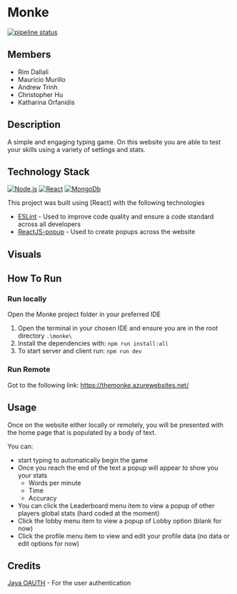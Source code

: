 # Monke

[![pipeline status](https://gitlab.com/dawson2223/620-w23/s02/team4/monke/badges/main/pipeline.svg)](https://gitlab.com/dawson2223/620-w23/s02/team4/monke/-/commits/staging)

## Members

- Rim Dallali
- Mauricio Murillo
- Andrew Trinh
- Christopher Hu
- Katharina Orfanidis

## Description
A simple and engaging typing game. On this website you are able to test your skills using a variety of settings and stats. 

## Technology Stack

[![Node.js](https://img.shields.io/badge/node.js-339933.svg?style=for-the-badge&logo=Node.js&logoColor=white)](https://nodejs.org/)
[![React](https://img.shields.io/badge/React-61DAFB.svg?style=for-the-badge&logo=React&logoColor=white)]()
[![MongoDb](https://img.shields.io/badge/mongodb-47A248.svg?style=for-the-badge&logo=MongoDB&logoColor=white)](https://img.shields.io/badge/mongodb-47A248.svg?style=for-the-badge&logo=MongoDB&logoColor=white)

This project was built using [React] with the following technologies

- [ESLint](https://eslint.org/) - Used to improve code quality and ensure a code standard across all developers
- [ReactJS-popup](https://react-popup.elazizi.com/) - Used to create popups across the website

## Visuals

## How To Run

### Run locally

Open the Monke project folder in your preferred IDE

1. Open the terminal in your chosen IDE and ensure you are in the root directory `.\monke\`
2. Install the dependencies with: `npm run install:all`
3. To start server and client run: `npm run dev`

### Run Remote

Got to the following link: https://themonke.azurewebsites.net/

## Usage

Once on the website either locally or remotely, you will be presented with the home page that is populated by a body of text.

You can:
- start typing to automatically begin the game
- Once you reach the end of the text a popup will appear to show you your stats
  - Words per minute
  - Time
  - Accuracy
- You can click the Leaderboard menu item to view a popup of other players global stats (hard coded at the moment)
- Click the lobby menu item to view a popup of Lobby option (blank for now)
- Click the profile menu item to view and edit your profile data (no data or edit options for now)

## Credits

[Jaya OAUTH](https://dawsoncollege.gitlab.io/620-capstone/2023-01/620-study/tutorials/GoogleAuthentication.html) - For the user authentication
